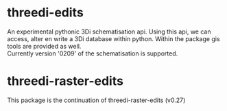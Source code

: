 # threedi-edits
An experimental pythonic 3Di schematisation api. Using this api, we can access, alter en write a 3Di database within python. Within the package gis tools are provided as well.  
Currently version '0209' of the schematisation is supported.

# threedi-raster-edits
This package is the continuation of threedi-raster-edits (v0.27) 